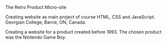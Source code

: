 The Retro Product Micro-site

Creating website as main project of course HTML, CSS and JavaScript. Georgian College, Barrie, ON, Canada.

Creating a website for a product created before 1993. The chosen product was the Nintendo Game Boy.